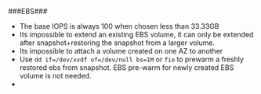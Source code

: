 ###EBS###
* The base IOPS is always 100 when chosen less than 33.33GB
* Its impossible to extend an existing EBS volume, it can only be extended after snapshot+restoring the snapshot from a larger volume.
* Its impossible to attach a volume created on one AZ to another
* Use `dd if=/dev/xvdf of=/dev/null bs=1M` or `fio` to prewarm a freshly restored ebs from snapshot. EBS pre-warm for newly created EBS volume is not needed.
* 
